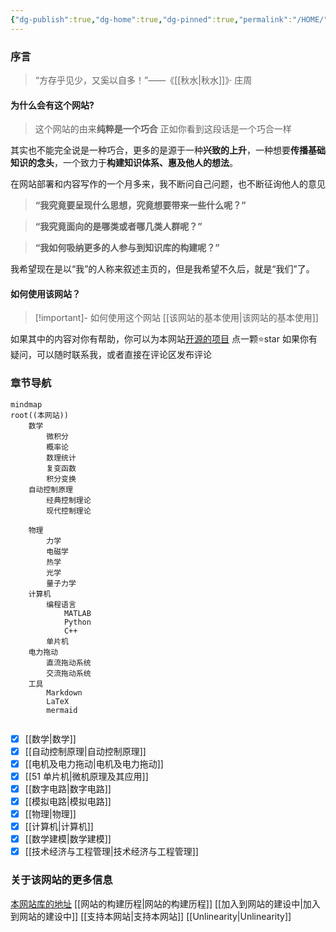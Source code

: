 ```yaml
---
{"dg-publish":true,"dg-home":true,"dg-pinned":true,"permalink":"/HOME/","pinned":true,"tags":["gardenEntry"],"dgPassFrontmatter":true,"noteIcon":"","created":"2024-05-21T15:20:27.767+08:00","updated":"2024-06-03T16:04:25.568+08:00"}
---
```


### 序言

>“方存乎见少，又奚以自多！”——《[[秋水\|秋水]]》· 庄周
#### 为什么会有这个网站?
>这个网站的由来**纯粹是一个巧合**
>正如你看到这段话是一个巧合一样

其实也不能完全说是一种巧合，更多的是源于一种**兴致的上升**，一种想要**传播基础知识的念头**，一个致力于**构建知识体系、惠及他人的想法**。

在网站部署和内容写作的一个月多来，我不断问自己问题，也不断征询他人的意见

>**“我究竟要呈现什么思想，究竟想要带来一些什么呢？”**

>**“我究竟面向的是哪类或者哪几类人群呢？”**

>**“我如何吸纳更多的人参与到知识库的构建呢？”**

我希望现在是以“我”的人称来叙述主页的，但是我希望不久后，就是“我们”了。
#### 如何使用该网站？
>[!important]- 如何使用这个网站
[[该网站的基本使用\|该网站的基本使用]]

如果其中的内容对你有帮助，你可以为本网站[开源的项目](https://github.com/UNLINEARITY/Learn-for-Everything) 点一颗⭐star
如果你有疑问，可以随时联系我，或者直接在评论区发布评论
### 章节导航

```mermaid
mindmap
root((本网站))
	数学
		微积分
		概率论
		数理统计
		复变函数
		积分变换
	自动控制原理
		经典控制理论
		现代控制理论
			
	物理
		力学
		电磁学
		热学
		光学
		量子力学
	计算机
		编程语言
			MATLAB
			Python
			C++
		单片机
	电力拖动
		直流拖动系统
		交流拖动系统
	工具
		Markdown
		LaTeX
		mermaid
		
```


- [x] [[数学\|数学]]
- [x] [[自动控制原理\|自动控制原理]]
- [x] [[电机及电力拖动\|电机及电力拖动]]
- [x] [[51 单片机\|微机原理及其应用]]
- [x] [[数字电路\|数字电路]]
- [x] [[模拟电路\|模拟电路]]
- [x] [[物理\|物理]]
- [x] [[计算机\|计算机]]
- [x] [[数学建模\|数学建模]]
- [x] [[技术经济与工程管理\|技术经济与工程管理]]

### 关于该网站的更多信息
[本网站库的地址](https://github.com/UNLINEARITY/Learn-for-Everything)
[[网站的构建历程\|网站的构建历程]]
[[加入到网站的建设中\|加入到网站的建设中]]
[[支持本网站\|支持本网站]]
[[Unlinearity\|Unlinearity]]

